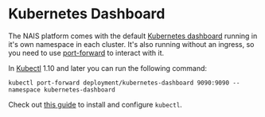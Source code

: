 # Kubernetes Dashboard

The NAIS platform comes with the default [Kubernetes dashboard](https://github.com/kubernetes/dashboard) running in it's own namespace in each cluster. It's also running without an ingress, so you need to use [port-forward](https://kubernetes.io/docs/tasks/access-application-cluster/port-forward-access-application-cluster/) to interact with it.

In [Kubectl](https://kubernetes.io/docs/reference/kubectl/kubectl/) 1.10 and later you can run the following command:

```text
kubectl port-forward deployment/kubernetes-dashboard 9090:9090 --namespace kubernetes-dashboard
```

Check out [this guide](https://github.com/nais/doc/tree/0125de8eb7ee8aa3488fa243b8ba9ea53b98f455/content/getting-started/README.md#install-kubectl) to install and configure `kubectl`.


